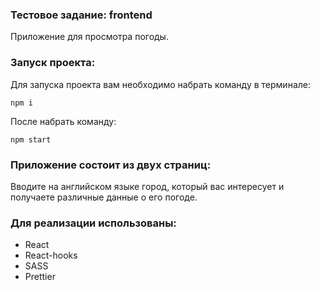### Тестовое задание: frontend

Приложение для просмотра погоды.

### Запуск проекта:

Для запуска проекта вам необходимо набрать команду в терминале:

`npm i`

После набрать команду:

`npm start`


### Приложение состоит из двух страниц:

Вводите на английском языке город, который вас интересует и получаете различные данные о его погоде.

### Для реализации использованы:
- React
- React-hooks
- SASS
- Prettier

